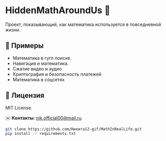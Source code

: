 # HiddenMathAroundUs 🧮  

Проект, показывающий, как математика используется в повседневной жизни.  

## 📌 Примеры  
- Математика в гугл поиске.  
- Навигация и математика.
- Сжатие видео и аудио
- Криптография и безопасность платежей
- Математика в соцсетях

## 📄 Лицензия  
MIT License.  

✉️ **Контакты**: nik.official00@mail.ru

```bash
git clone https://github.com/Никита12-gif/MathInRealLife.git
pip install -r requirements.txt
